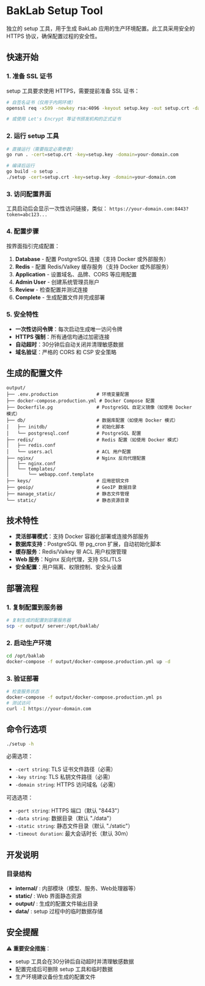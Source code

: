 # BakLab Setup Tool

独立的 setup 工具，用于生成 BakLab 应用的生产环境配置。此工具采用安全的 HTTPS 协议，确保配置过程的安全性。

## 快速开始

### 1. 准备 SSL 证书

setup 工具要求使用 HTTPS，需要提前准备 SSL 证书：

```bash
# 自签名证书（仅用于内网环境）
openssl req -x509 -newkey rsa:4096 -keyout setup.key -out setup.crt -days 365 -nodes

# 或使用 Let's Encrypt 等证书颁发机构的正式证书
```

### 2. 运行 setup 工具

```bash
# 直接运行（需要指定必需参数）
go run . -cert=setup.crt -key=setup.key -domain=your-domain.com

# 编译后运行
go build -o setup .
./setup -cert=setup.crt -key=setup.key -domain=your-domain.com
```

### 3. 访问配置界面

工具启动后会显示一次性访问链接，类似：
`https://your-domain.com:8443?token=abc123...`

### 4. 配置步骤

按界面指引完成配置：

1. **Database** - 配置 PostgreSQL 连接（支持 Docker 或外部服务）
2. **Redis** - 配置 Redis/Valkey 缓存服务（支持 Docker 或外部服务）
3. **Application** - 设置域名、品牌、CORS 等应用配置
4. **Admin User** - 创建系统管理员账户
5. **Review** - 检查配置并测试连接
6. **Complete** - 生成配置文件并完成部署

### 5. 安全特性

- **一次性访问令牌**：每次启动生成唯一访问令牌
- **HTTPS 强制**：所有通信均通过加密连接
- **自动超时**：30分钟后自动关闭并清理敏感数据
- **域名验证**：严格的 CORS 和 CSP 安全策略

## 生成的配置文件

```
output/
├── .env.production              # 环境变量配置
├── docker-compose.production.yml # Docker Compose 配置
├── Dockerfile.pg                # PostgreSQL 自定义镜像（如使用 Docker 模式）
├── db/                          # 数据库配置（如使用 Docker 模式）
│   ├── initdb/                  # 初始化脚本
│   └── postgresql.conf          # PostgreSQL 配置
├── redis/                       # Redis 配置（如使用 Docker 模式）
│   ├── redis.conf
│   └── users.acl                # ACL 用户配置
├── nginx/                       # Nginx 反向代理配置
│   ├── nginx.conf
│   └── templates/
│       └── webapp.conf.template
├── keys/                        # 应用密钥文件
├── geoip/                       # GeoIP 数据目录
├── manage_static/               # 静态文件管理
└── static/                      # 静态资源目录
```

## 技术特性

- **灵活部署模式**：支持 Docker 容器化部署或连接外部服务
- **数据库支持**：PostgreSQL 带 pg_cron 扩展，自动初始化脚本
- **缓存服务**：Redis/Valkey 带 ACL 用户权限管理
- **Web 服务**：Nginx 反向代理，支持 SSL/TLS
- **安全配置**：用户隔离、权限控制、安全头设置

## 部署流程

### 1. 复制配置到服务器

```bash
# 复制生成的配置到部署服务器
scp -r output/ server:/opt/baklab/
```

### 2. 启动生产环境

```bash
cd /opt/baklab
docker-compose -f output/docker-compose.production.yml up -d
```

### 3. 验证部署

```bash
# 检查服务状态
docker-compose -f output/docker-compose.production.yml ps
# 测试访问
curl -I https://your-domain.com
```

## 命令行选项

```bash
./setup -h
```

必需选项：
- `-cert string`: TLS 证书文件路径（必需）
- `-key string`: TLS 私钥文件路径（必需）
- `-domain string`: HTTPS 访问域名（必需）

可选选项：
- `-port string`: HTTPS 端口（默认 "8443"）
- `-data string`: 数据目录（默认 "./data"）
- `-static string`: 静态文件目录（默认 "./static"）
- `-timeout duration`: 最大会话时长（默认 30m）

## 开发说明

### 目录结构

- **internal/** : 内部模块（模型、服务、Web处理器等）
- **static/** : Web 界面静态资源
- **output/** : 生成的配置文件输出目录
- **data/** : setup 过程中的临时数据存储

## 安全提醒

⚠️ **重要安全措施**：

- setup 工具会在30分钟后自动超时并清理敏感数据
- 配置完成后可删除 setup 工具和临时数据
- 生产环境建议备份生成的配置文件